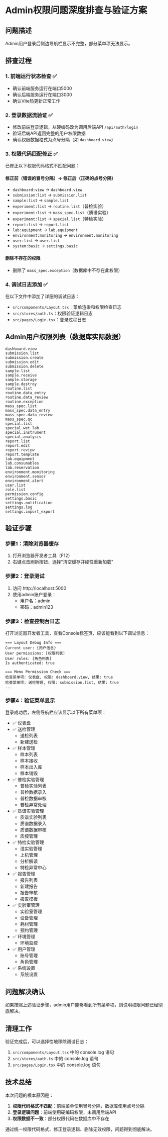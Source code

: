# Admin权限问题深度排查与验证方案

## 问题描述
Admin用户登录后侧边导航栏显示不完整，部分菜单项无法显示。

## 排查过程

### 1. 前端运行状态检查 ✅
- 确认前端服务运行在端口5000
- 确认后端服务运行在端口3000
- 确认Vite热更新正常工作

### 2. 登录数据流验证 ✅
- 修改前端登录逻辑，从硬编码改为调用后端API `/api/auth/login`
- 验证后端API返回完整的用户权限数据
- 确认权限数据格式为点号分隔（如 `dashboard.view`）

### 3. 权限代码匹配修正 ✅
已修正以下权限代码格式不匹配问题：

#### 修正前（错误的冒号分隔）→ 修正后（正确的点号分隔）
- `dashboard:view` → `dashboard.view`
- `submission:list` → `submission.list`
- `sample:list` → `sample.list`
- `experiment:list` → `routine.list`（普检实验）
- `experiment:list` → `mass_spec.list`（质谱实验）
- `experiment:list` → `special.list`（特检实验）
- `report:list` → `report.list`
- `lab:equipment` → `lab.equipment`
- `environment:monitoring` → `environment.monitoring`
- `user:list` → `user.list`
- `system:basic` → `settings.basic`

#### 删除不存在的权限
- 删除了 `mass_spec.exception`（数据库中不存在此权限）

### 4. 调试日志添加 ✅
在以下文件中添加了详细的调试日志：
- `src/components/Layout.tsx`：菜单渲染和权限检查日志
- `src/stores/auth.ts`：权限验证逻辑日志
- `src/pages/Login.tsx`：登录过程日志

## Admin用户权限列表（数据库实际数据）
```
dashboard.view
submission.list
submission.create
submission.edit
submission.delete
sample.list
sample.receive
sample.storage
sample.destroy
routine.list
routine.data_entry
routine.data_review
routine.exception
mass_spec.list
mass_spec.data_entry
mass_spec.data_review
mass_spec.qc
special.list
special.wet_lab
special.instrument
special.analysis
report.list
report.edit
report.review
report.template
lab.equipment
lab.consumables
lab.reservation
environment.monitoring
environment.sensor
environment.alert
user.list
role.list
permission.config
settings.basic
settings.notification
settings.log
settings.import_export
```

## 验证步骤

### 步骤1：清除浏览器缓存
1. 打开浏览器开发者工具（F12）
2. 右键点击刷新按钮，选择"清空缓存并硬性重新加载"

### 步骤2：登录测试
1. 访问 http://localhost:5000
2. 使用admin账户登录：
   - 用户名：admin
   - 密码：admin123

### 步骤3：检查控制台日志
打开浏览器开发者工具，查看Console标签页，应该能看到以下调试信息：
```
=== Layout Debug Info ===
Current user: {用户信息}
User permissions: [权限列表]
User roles: [角色列表]
Is authenticated: true

=== Menu Permission Check ===
检查菜单项: 仪表盘, 权限: dashboard.view, 结果: true
检查菜单项: 送检管理, 权限: submission.list, 结果: true
...
```

### 步骤4：验证菜单显示
登录成功后，左侧导航栏应该显示以下所有菜单项：
- ✅ 仪表盘
- ✅ 送检管理
  - 送检列表
  - 新建送检
- ✅ 样本管理
  - 样本列表
  - 样本接收
  - 样本出入库
  - 样本销毁
- ✅ 普检实验管理
  - 普检实验列表
  - 普检数据录入
  - 普检数据审核
  - 普检异常处理
- ✅ 质谱实验管理
  - 质谱实验列表
  - 质谱数据录入
  - 质谱数据审核
  - 质控管理
- ✅ 特检实验管理
  - 湿实验管理
  - 上机管理
  - 分析解读
  - 特检异常中心
- ✅ 报告管理
  - 报告列表
  - 新建报告
  - 报告审核
  - 报告模板
- ✅ 实验室管理
  - 实验室管理
  - 设备管理
  - 耗材管理
  - 预约管理
- ✅ 环境管理
  - 环境监控
- ✅ 用户管理
  - 账号管理
  - 角色管理
- ✅ 系统设置
  - 系统设置

## 问题解决确认

如果按照上述验证步骤，admin用户能够看到所有菜单项，则说明权限问题已经彻底解决。

## 清理工作

验证完成后，可以选择性地移除调试日志：
1. `src/components/Layout.tsx` 中的 console.log 语句
2. `src/stores/auth.ts` 中的 console.log 语句
3. `src/pages/Login.tsx` 中的 console.log 语句

## 技术总结

本次问题的根本原因是：
1. **权限代码格式不匹配**：前端菜单使用冒号分隔，数据库使用点号分隔
2. **登录逻辑问题**：前端使用硬编码权限，未调用后端API
3. **权限数据不一致**：部分权限代码在数据库中不存在

通过统一权限代码格式、修正登录逻辑、删除无效权限，问题得到彻底解决。